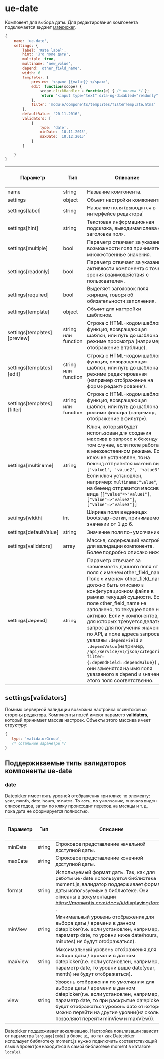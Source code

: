 # ue-date

Компонент для выбора даты. Для редактирования компонента подключается виджет [Datepicker](https://github.com/g00fy-/angular-datepicker).

```javascript
{
    name: 'ue-date',
    settings: {
        label: 'Date label',
        hint: 'Это поле даты',
        multiple: true,
        multiname: 'new_value',
        depend: 'other_field_name',
        width: 6,
        templates: {
            preview: '<span> {{value}} </span>',
            edit: function(scope) {
                scope.clickHandler = function(e) { /* логика */ };
                return '<input type="text" data-ng-disabled="readonly" name="{{name}}" data-ng-click="clickHandler($event)" data-ng-model="value" class="form-control input-sm"/>'
            },
            filter: 'module/components/templates/filterTemplate.html'
        },
        defaultValue: '20.11.2016',
        validators: [
            {
                type: 'date',
                minDate: '10.11.2016',
                maxDate: '10.12.2016'
            }
        ]

    }
}
```

| Параметр | Тип | Описание | Обязательный параметр? | Значение по-умолчанию |
| --- | --- | --- | --- | --- |
| name | string | Название компонента. | + | - |
| settings | object | Объект настройки компонента | + | - |
| settings[label] | string | Название поля (выводится в интерфейсе редактора) | + | - |
| settings[hint] | string | Текстовая информационная подсказка, выводимая слева от заголовка поля. | - | - |
| settings[multiple] | bool | Параметр отвечает за указание возможности поля принимать множественные значения. | - | false |
| settings[readonly] | bool | Параметр отвечает за указание активности компонента с точки зрения взаимодействия с пользователем. | - | false |
| settings[required] | bool | Выделяет заголовок поля жирным, говоря об обязательности заполнения. | - | false |
| settings[template] | object | Объект для настройки шаблонов. | - | - |
| settings[templates][preview] | string или function | Строка с HTML-кодом шаблона, функция, возвращающая шаблон, или путь до шаблона в режиме просмотра (например отображение в таблице). | + | - |
| settings[templates][edit] | string или function  | Строка с HTML-кодом шаблона, функция, возвращающая шаблон, или путь до шаблона в режиме редактирования (например отображение на форме редактирования). | + | - |
| settings[templates][filter] | string или function  | Строка с HTML-кодом шаблона, функция, возвращающая шаблон, или путь до шаблона в режиме фильтра (например, отображение в фильтре). | + | - |
| settings[multiname] | string | Ключ, который будет использован для создания массива в запросе к бекенду в том случае, если поле работает в множественном режиме. Если ключ не установлен, то на бекенд отправится массив вида `['value1', 'value2', 'value3']`. Если ключ установлен, например: `multiname:"value"`, то на бекенд отправится массив вида `[["value"=>"value1"], ["value"=>"value2"], ["value"=>"value3"]]` | - | - |
| settings[width] | int | Ширина поля в единицах bootstrap-сетки, принимаемое значении от 1 до 6. | - | 6 |
| settings[defaultValue] | string | Значение поля по-умолчанию. | - | - |
| settings[validators] | array | Массив, содержащий настройки для валидации компонента. Более подробно описано ниже. | - | - |
| settings[depend] | string | Параметр отвечает за зависимость данного поля от поля с именем other_field_name. Поле с именем other_field_name должно быть описано в конфигурационном файле в рамках текущей сущности. Если поле other_field_name не заполнено, то текущее поле не активно. Если у компонентов, для которых требуется делать запрос для получения значений по API, в поле адреса запроса указаны `:dependField` и `:dependValue`(например, `/api/service/v1/json/categories?filter={:dependField::dependValue}`) , то они заменятся на имя поля указанного в depend и значение этого поля соответственно. | - | - |

## settings[validators]

Помимо серверной валидации возможна настройка клиентской со стороны редактора. Компоненты полей имеют параметр __validators__, который принимает массив настроек.
Объекты этого массива имеет структуру:

```javascript
{
   type: 'validatorGroup',
   /* остальные параметры */
}
```

## Поддерживаемые типы валидаторов компоненты ue-date

### date

Datepicker имеет пять уровней отображения при клике по элементу: year, month, date, hours, minutes. То есть, по умолчанию, сначала виден список годов, затем по клику происходит переход на месяцы и т. д. пока дата не сформируется полностью.

 Параметр | Тип | Описание | Обязательный параметр? | Значение по-умолчанию |
| --- | --- | --- | --- | --- |
| minDate | string | Строковое представление начальной доступной даты.  | - | - |
| maxDate | string | Строковое представление конечной доступной даты.  | - | - |
| format | string | Используемый формат даты. Так, как для работы ue-date используется библиотека moment.js, валидатор поддерживает форматы даты используемые в библиотеке. Они описаны в документации https://momentjs.com/docs/#/displaying/format/ . | - | `YYYY-MM-DD hh:mm:ss` |
| minView | string | Минимальный уровень отображения для выбора даты / времени в данном datepicker(т.е. если установлен, например, параметр date, то уровни ниже date(hours, minutes) не будут отображаться).  | - | date |
| maxView | string |  Максимальный уровень отображения для выбора даты / времени в данном datepicker(т.е. если установлен, например, параметр date, то уровни выше date(year, month) не будут отображаться).  | - | year |
| view | string | Уровень отображения по умолчанию для выбора даты / времени в данном datepicker(т.е. если установлен, например, параметр date, то при раскрытие datepicker будет отображаться уровень date от которого можно перейти на другие уровни(на сколько позволяют перейти minView и maxView)).  | - | date |

Datepicker поддерживает локализацию. Настройка локализации зависит от параметра `language[code]` в блоке `ui`, но так как Datepicker использует библиотеку moment.js нужно подключить соответствующий язык в проект(он находиться в самой библиотеке moment в каталоге `locale`).

